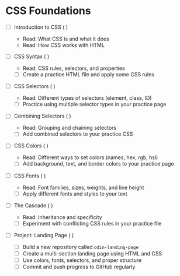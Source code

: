 # CSS Foundations

- [ ] Introduction to CSS ( )
  - Read: What CSS is and what it does
  - Read: How CSS works with HTML

- [ ] CSS Syntax ( )
  - Read: CSS rules, selectors, and properties
  - [ ] Create a practice HTML file and apply some CSS rules

- [ ] CSS Selectors ( )
  - Read: Different types of selectors (element, class, ID)
  - [ ] Practice using multiple selector types in your practice page

- [ ] Combining Selectors ( )
  - Read: Grouping and chaining selectors
  - [ ] Add combined selectors to your practice CSS

- [ ] CSS Colors ( )
  - Read: Different ways to set colors (names, hex, rgb, hsl)
  - [ ] Add background, text, and border colors to your practice page

- [ ] CSS Fonts ( )
  - Read: Font families, sizes, weights, and line height
  - [ ] Apply different fonts and styles to your text

- [ ] The Cascade ( )
  - Read: Inheritance and specificity
  - [ ] Experiment with conflicting CSS rules in your practice file

- [ ] Project: Landing Page ( )
  - [ ] Build a new repository called `odin-landing-page`
  - [ ] Create a multi-section landing page using HTML and CSS
  - [ ] Use colors, fonts, selectors, and proper structure
  - [ ] Commit and push progress to GitHub regularly
